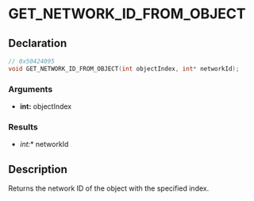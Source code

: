 # GET_NETWORK_ID_FROM_OBJECT

## Declaration
```cpp
// 0x50424095
void GET_NETWORK_ID_FROM_OBJECT(int objectIndex, int* networkId);
```

### Arguments
- **int:** objectIndex

### Results
- **int*:** networkId

## Description
Returns the network ID of the object with the specified index.
